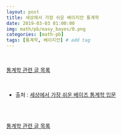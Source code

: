 ```yaml
---
layout: post
title: 세상에서 가장 쉬운 베이지안 통계학 
date: 2019-03-03 01:00:00
img: math/pb/easy_bayes/0.png
categories: [math-pb] 
tags: [통계학, 베이지안] # add tag
---
```


<br>

[통계학 관련 글 목록](https://gaussian37.github.io/math-pb-table/)

<br>

- 출처 : [세상에서 가장 쉬운 베이즈 통계학 입문](https://www.aladin.co.kr/shop/wproduct.aspx?ItemId=103947200)

<br>






<br>

[통계학 관련 글 목록](https://gaussian37.github.io/math-pb-table/)

<br>